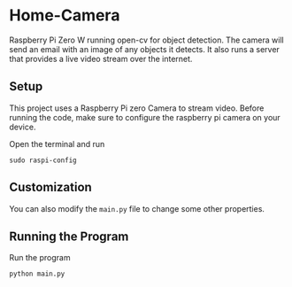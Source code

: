 # Home-Camera
Raspberry Pi Zero W running open-cv for object detection. The camera will send an email with an image of any objects it detects. It also runs a server that provides a live video stream over the internet.

## Setup

This project uses a Raspberry Pi zero Camera to stream video. Before running the code, make sure to configure the raspberry pi camera on your device.

Open the terminal and run

```
sudo raspi-config
```
## Customization

You can also modify the `main.py` file to change some other properties.


## Running the Program

Run the program

```
python main.py
```

